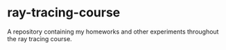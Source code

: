 # ray-tracing-course
A repository containing my homeworks and other experiments throughout the ray tracing course.
